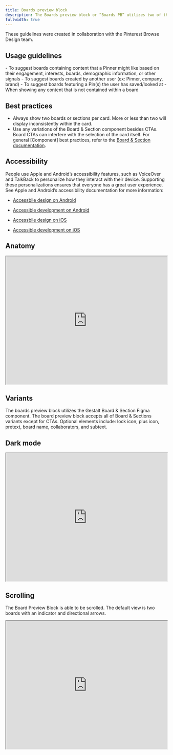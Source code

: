 ```yaml
---
title: Boards preview block
description: The Boards preview block or “Boards PB” utilizes two of the Board & Section components to present a collection of imagery that typically represents a board. 
fullwidth: true
---
```


<ImgContainer padding="none" color="purple-mysticool-0" src="https://i.pinimg.com/originals/83/19/00/831900069a08e5dde3747a0235a60531.jpg" alt="Example of a boards block in Card."/>

<Hint>
These guidelines were created in collaboration with the Pinterest Browse Design team. 
</Hint>

## Usage guidelines

<TwoCol>
  <Group>
    <Do title="When to use" />
      - To suggest boards containing content that a Pinner might like based on their engagement, interests, boards, demographic information, or other signals
      - To suggest boards created by another user (ex: Pinner, company, brand)
      - To suggest boards featuring a Pin(s) the user has saved/looked at
  </Group>
  <Group>
  <Dont title="When not to use" />
    - When showing any content that is not contained within a board
  </Group>
</TwoCol>

## Best practices
- Always show two boards or sections per card. More or less than two will display inconsistently within the card. 
- Use any variations of the Board & Section component besides CTAs. Board CTAs can interfere with the selection of the card itself. 
For general [Component] best practices, refer to the [Board & Section documentation]().

## Accessibility

People use Apple and Android’s accessibility features, such as VoiceOver and TalkBack to personalize how they interact with their device. Supporting these personalizations ensures that everyone has a great user experience. See Apple and Android’s accessibility documentation for more information:

- [Accessbile design on Android](https://material.io/design/usability/accessibility.html#understanding-accessibility)
- [Accessible development on Android](https://developer.android.com/guide/topics/ui/accessibility)

- [Accessbile design on iOS](https://developer.apple.com/design/human-interface-guidelines/accessibility/overview/introduction/)
- [Accessible development on iOS](https://developer.apple.com/accessibility/ios/)

## Anatomy
<iframe style={{border:0}} width="100%" height="400" src="https://www.figma.com/embed?embed_host=share&url=https%3A%2F%2Fwww.figma.com%2Ffile%2FAHcKJDgb7E7YswlgW1wY8E%2FGestalt-for-iOS%3Ftype%3Ddesign%26node-id%3D19800%253A78454%26t%3DWEMz4VEOS6WCU1tj-1" allowFullScreen></iframe>

## Variants
The boards preview block utilizes the Gestalt Board & Section Figma component. The board preview block accepts all of Board & Sections variants except for CTAs. Optional elements include: lock icon, plus icon, pretext, board name, collaborators, and subtext.

## Dark mode
<iframe style={{border:0}} width="100%" height="400" src="https://www.figma.com/embed?embed_host=share&url=https%3A%2F%2Fwww.figma.com%2Ffile%2FAHcKJDgb7E7YswlgW1wY8E%2FGestalt-for-iOS%3Ftype%3Ddesign%26node-id%3D19800%253A78570%26t%3DWEMz4VEOS6WCU1tj-1" allowFullScreen></iframe>

## Scrolling
The Board Preview Block is able to be scrolled. The default view is two boards with an indicator and directional arrows.
<iframe style={{border:0}} width="100%" height="400" src="https://www.figma.com/embed?embed_host=share&url=https%3A%2F%2Fwww.figma.com%2Ffile%2FAHcKJDgb7E7YswlgW1wY8E%2FGestalt-for-iOS%3Ftype%3Ddesign%26node-id%3D22128%253A76406%26t%3DkdLCWeBuZmXBXYXe-1" allowFullScreen></iframe>
